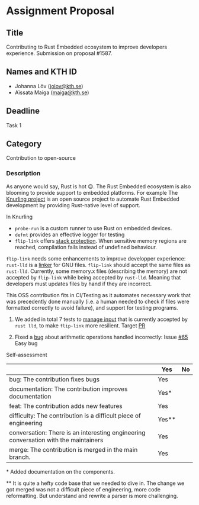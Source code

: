 # Assignment Proposal

## Title

Contributing to Rust Embedded ecosystem to improve developers experience. Submission on proposal #1587.

## Names and KTH ID
  - Johanna Löv (jolov@kth.se)
  - Aïssata Maiga (maiga@kth.se)

## Deadline

Task 1

## Category

Contribution to open-source

### Description

As anyone would say, Rust is hot 😉. The Rust Embedded ecosystem is also blooming to provide support to embedded platforms. For example The [Knurling project](https://github.com/knurling-rs) is an open source project to automate Rust Embedded development by providing Rust-native level of support.

In Knurling
- `probe-run` is a custom runner to use Rust on embedded devices.
- `defmt` provides an effective logger for testing
- `flip-link` offers [stack protection](https://github.com/knurling-rs/flip-link). When sensitive memory regions are reached, compilation fails instead of undefined behaviour.

`flip-link` needs some enhancements to improve developper experience:
`rust-lld` is a [linker](https://nxmnpg.lemoda.net/1/ld.lld) for GNU files. `flip-link` should accept the same files as `rust-lld`. Currently, some memory.x files (describing the memory) are not accepted by `flip-link` while being accepted by `rust-lld`. Meaning that developers must updates files by hand if they are incorrect.

This OSS contribution fits in CI/Testing as it automates necessary work that was precedently done manually (i.e. a human needed to check if files were formatted correctly to avoid failure), and support for testing programs. 

1. We added in total 7 tests to [manage input](https://github.com/knurling-rs/flip-link/pull/69) that is currently accepted by `rust lld`, to make `flip-link` more resilient. 
Target [PR](https://github.com/knurling-rs/flip-link/pull/69)

2. Fixed a [bug](https://github.com/knurling-rs/flip-link/pull/70) about arithmetic operations handled incorrectly:
Issue [#65](https://github.com/knurling-rs/flip-link/issues/65) Easy bug


Self-assessment


|                                                                                     | Yes | No  |
| ----------------------------------------------------------------------------------- | --- | --- |
| bug: The contribution fixes bugs                                                    | Yes |   |
| documentation: The contribution improves documentation                              |Yes* |  |
| feat: The contribution adds new features                                            | Yes |   |
| difficulty: The contribution is a difficult piece of engineering                    | Yes** |   |
| conversation: There is an interesting engineering conversation with the maintainers | Yes |   |
| merge: The contribution is merged in the main branch.                               | Yes  |    |

\* Added documentation on the components.

** It is quite a hefty code base that we needed to dive in.
The change we got merged was not a difficult piece of engineering, more code reformatting. But understand and rewrite a parser is more challenging.